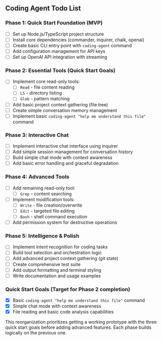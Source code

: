 ## Coding Agent Todo List

### Phase 1: Quick Start Foundation (MVP)
- [ ] Set up Node.js/TypeScript project structure
- [ ] Install core dependencies (commander, inquirer, chalk, openai)
- [ ] Create basic CLI entry point with `coding-agent` command
- [ ] Add configuration management for API keys
- [ ] Set up OpenAI API integration with streaming

### Phase 2: Essential Tools (Quick Start Goals)
- [ ] Implement core read-only tools:
  - [ ] `Read` - file content reading
  - [ ] `LS` - directory listing
  - [ ] `Glob` - pattern matching
- [ ] Add basic project context gathering (file tree)
- [ ] Create simple conversation memory management
- [ ] Implement basic `coding-agent "help me understand this file"` command

### Phase 3: Interactive Chat
- [ ] Implement interactive chat interface using inquirer
- [ ] Add simple session management for conversation history
- [ ] Build simple chat mode with context awareness
- [ ] Add basic error handling and graceful degradation

### Phase 4: Advanced Tools
- [ ] Add remaining read-only tool:
  - [ ] `Grep` - content searching
- [ ] Implement modification tools:
  - [ ] `Write` - file creation/overwrite
  - [ ] `Edit` - targeted file editing
  - [ ] `Bash` - shell command execution
- [ ] Add permission system for destructive operations

### Phase 5: Intelligence & Polish
- [ ] Implement intent recognition for coding tasks
- [ ] Build tool selection and orchestration logic
- [ ] Add advanced project context gathering (git state)
- [ ] Create comprehensive test suite
- [ ] Add output formatting and terminal styling
- [ ] Write documentation and usage examples

### Quick Start Goals (Target for Phase 2 completion)
- [x] Basic `coding-agent "help me understand this file"` command
- [x] Simple chat mode with context awareness
- [x] File reading and basic code analysis capabilities

This reorganization prioritizes getting a working prototype with the three quick start goals before adding advanced features. Each phase builds logically on the previous one.